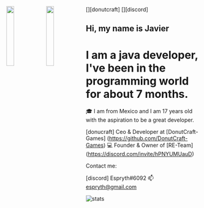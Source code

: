 [<img align="left" width="20%" src='https://raw.githubusercontent.com/pixeldev/pixeldev/master/images/donutcraft.png' />][donutcraft]
[<img align="left" width="20%" src='https://raw.githubusercontent.com/pixeldev/pixeldev/master/images/discord.png' />][discord]

## Hi, my name is Javier
# I am a java developer, I've been in the programming world for about 7 months.

🎓 I am from Mexico and I am 17 years old with the aspiration to be a great developer.

[donucraft] Ceo & Developer at [DonutCraft-Games] (https://github.com/DonutCraft-Games)
💻 Founder & Owner of [RE-Team] (https://discord.com/invite/hPNYUMUauD)

Contact me:

[discord] Espryth#6092
📫 espryth@gmail.com

![stats](https://github-readme-stats.vercel.app/api?username=Espryth&count_private=true)